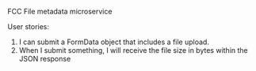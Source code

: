 FCC File metadata microservice

User stories:
1) I can submit a FormData object that includes a file upload.
2) When I submit something, I will receive the file size in bytes within the JSON response
